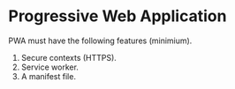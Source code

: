 # Progressive Web Application

PWA must have the following features (minimium).

1. Secure contexts (HTTPS).
2. Service worker.
3. A manifest file.
